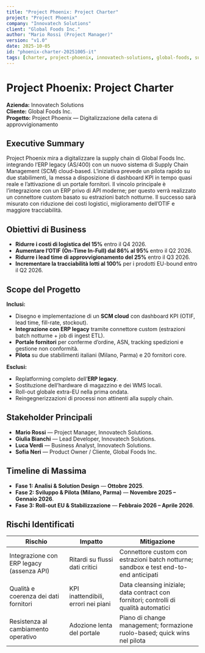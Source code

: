 ```yaml
---
title: "Project Phoenix: Project Charter"
project: "Project Phoenix"
company: "Innovatech Solutions"
client: "Global Foods Inc."
author: "Mario Rossi (Project Manager)"
version: "v1.0"
date: 2025-10-05
id: "phoenix-charter-20251005-it"
tags: [charter, project-phoenix, innovatech-solutions, global-foods, supply-chain, scm, erp-legacy, governance]
---
```


# Project Phoenix: Project Charter

**Azienda:** Innovatech Solutions  
**Cliente:** Global Foods Inc.  
**Progetto:** Project Phoenix — Digitalizzazione della catena di approvvigionamento

## Executive Summary
Project Phoenix mira a digitalizzare la supply chain di Global Foods Inc. integrando l’ERP legacy (AS/400) con un nuovo sistema di Supply Chain Management (SCM) cloud-based. L’iniziativa prevede un pilota rapido su due stabilimenti, la messa a disposizione di dashboard KPI in tempo quasi reale e l’attivazione di un portale fornitori. Il vincolo principale è l’integrazione con un ERP privo di API moderne; per questo verrà realizzato un connettore custom basato su estrazioni batch notturne. Il successo sarà misurato con riduzione dei costi logistici, miglioramento dell’OTIF e maggiore tracciabilità.

## Obiettivi di Business
- **Ridurre i costi di logistica del 15%** entro il Q4 2026.
- **Aumentare l’OTIF (On-Time In-Full) dal 86% al 95%** entro il Q2 2026.
- **Ridurre i lead time di approvvigionamento del 25%** entro il Q3 2026.
- **Incrementare la tracciabilità lotti al 100%** per i prodotti EU-bound entro il Q2 2026.

## Scope del Progetto
**Inclusi:**
- Disegno e implementazione di un **SCM cloud** con dashboard KPI (OTIF, lead time, fill-rate, stockout).
- **Integrazione con ERP legacy** tramite connettore custom (estrazioni batch notturne + job di ingest ETL).
- **Portale fornitori** per conferme d’ordine, ASN, tracking spedizioni e gestione non conformità.
- **Pilota** su due stabilimenti italiani (Milano, Parma) e 20 fornitori core.

**Esclusi:**
- Replatforming completo dell’**ERP legacy**.
- Sostituzione dell’hardware di magazzino e dei WMS locali.
- Roll-out globale extra-EU nella prima ondata.
- Reingegnerizzazioni di processi non attinenti alla supply chain.

## Stakeholder Principali
- **Mario Rossi** — Project Manager, Innovatech Solutions.
- **Giulia Bianchi** — Lead Developer, Innovatech Solutions.
- **Luca Verdi** — Business Analyst, Innovatech Solutions.
- **Sofia Neri** — Product Owner / Cliente, Global Foods Inc.

## Timeline di Massima
- **Fase 1: Analisi & Solution Design** — **Ottobre 2025**.
- **Fase 2: Sviluppo & Pilota (Milano, Parma)** — **Novembre 2025 – Gennaio 2026**.
- **Fase 3: Roll-out EU & Stabilizzazione** — **Febbraio 2026 – Aprile 2026**.

## Rischi Identificati
| Rischio | Impatto | Mitigazione |
|---|---|---|
| Integrazione con ERP legacy (assenza API) | Ritardi su flussi dati critici | Connettore custom con estrazioni batch notturne; sandbox e test end-to-end anticipati |
| Qualità e coerenza dei dati fornitori | KPI inattendibili, errori nei piani | Data cleansing iniziale; data contract con fornitori; controlli di qualità automatici |
| Resistenza al cambiamento operativo | Adozione lenta del portale | Piano di change management; formazione ruolo-based; quick wins nel pilota |

